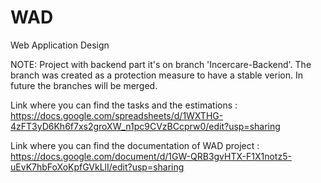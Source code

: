# WAD
Web Application Design

NOTE: Project with backend part it's on branch 'Incercare-Backend'. The branch was created as a protection measure to have a stable verion.
In future the branches will be merged.


Link where you can find the tasks and the estimations :
https://docs.google.com/spreadsheets/d/1WXTHG-4zFT3yD6Kh6f7xs2groXW_n1pc9CVzBCcprw0/edit?usp=sharing

Link where you can find the documentation of WAD project : 
https://docs.google.com/document/d/1GW-QRB3gvHTX-F1X1notz5-uEvK7hbFoXoKpfGVkLlI/edit?usp=sharing
